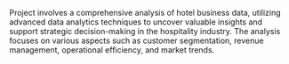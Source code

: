 Project involves a comprehensive analysis of hotel business data, utilizing advanced data analytics techniques to uncover valuable insights and support strategic decision-making in the hospitality industry. The analysis focuses on various aspects such as customer segmentation, revenue management, operational efficiency, and market trends.                                                                                                    
